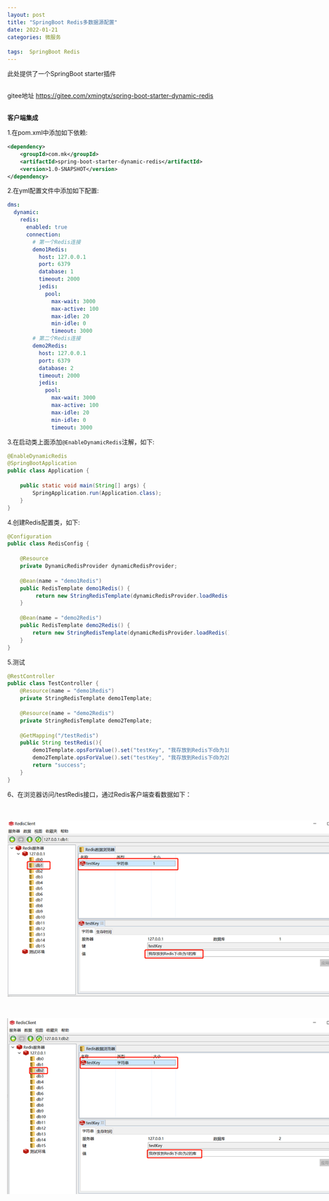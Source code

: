 ```yaml
---
layout: post
title: "SpringBoot Redis多数据源配置"
date: 2022-01-21
categories: 微服务

tags:  SpringBoot Redis
--- 
```




此处提供了一个SpringBoot starter插件

<div style="margin:30px 0px;">
   gitee地址 <a href="https://gitee.com/xmingtx/spring-boot-starter-dynamic-redis">https://gitee.com/xmingtx/spring-boot-starter-dynamic-redis</a>
</div>

**客户端集成**

1.在pom.xml中添加如下依赖:

```xml
<dependency>
    <groupId>com.mk</groupId>
    <artifactId>spring-boot-starter-dynamic-redis</artifactId>
    <version>1.0-SNAPSHOT</version>
</dependency>
```

2.在yml配置文件中添加如下配置:

```yaml
dms:
  dynamic:
    redis:
      enabled: true
      connection:
        # 第一个Redis连接
        demo1Redis:
          host: 127.0.0.1
          port: 6379
          database: 1
          timeout: 2000
          jedis:
            pool:
              max-wait: 3000
              max-active: 100
              max-idle: 20
              min-idle: 0
              timeout: 3000
        # 第二个Redis连接
        demo2Redis:
          host: 127.0.0.1
          port: 6379
          database: 2
          timeout: 2000
          jedis:
            pool:
              max-wait: 3000
              max-active: 100
              max-idle: 20
              min-idle: 0
              timeout: 3000
```
3.在启动类上面添加`@EnableDynamicRedis`注解，如下:

```java
@EnableDynamicRedis
@SpringBootApplication
public class Application {

    public static void main(String[] args) {
        SpringApplication.run(Application.class);
    }
}
```

4.创建Redis配置类，如下:

```java
@Configuration
public class RedisConfig {

    @Resource
    private DynamicRedisProvider dynamicRedisProvider;

    @Bean(name = "demo1Redis")
    public RedisTemplate demo1Redis() {
         return new StringRedisTemplate(dynamicRedisProvider.loadRedis().get("demo1Redis"));
    }

    @Bean(name = "demo2Redis")
    public RedisTemplate demo2Redis() {
        return new StringRedisTemplate(dynamicRedisProvider.loadRedis().get("demo2Redis"));
    }
}
```

5.测试

```java
@RestController
public class TestController {
    @Resource(name = "demo1Redis")
    private StringRedisTemplate demo1Template;

    @Resource(name = "demo2Redis")
    private StringRedisTemplate demo2Template;

    @GetMapping("/testRedis")
    public String testRedis(){
        demo1Template.opsForValue().set("testKey", "我存放到Redis下db为1的库");
        demo2Template.opsForValue().set("testKey", "我存放到Redis下db为2的库");
        return "success";
    }
}
```

6、在浏览器访问/testRedis接口，通过Redis客户端查看数据如下：

<div style="width:780px;height:400px;margin:50px auto;">
    <img alt="redis-starter1.png" src="/images/redis-starter1.png" width="780" height="400"/>
</div>

<div style="width:780px;height:400px;margin:50px auto;">
    <img alt="redis-starter2.png" src="/images/redis-starter2.png" width="780" height="400"/>
</div>